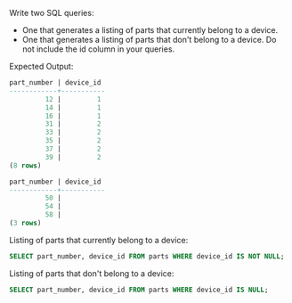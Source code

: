 Write two SQL queries:

- One that generates a listing of parts that currently belong to a device.
- One that generates a listing of parts that don't belong to a device.
Do not include the id column in your queries.

Expected Output:
```sql
part_number | device_id
------------+-----------
         12 |         1
         14 |         1
         16 |         1
         31 |         2
         33 |         2
         35 |         2
         37 |         2
         39 |         2
(8 rows)

part_number | device_id
------------+-----------
         50 |
         54 |
         58 |
(3 rows)
```



Listing of parts that currently belong to a device:
```sql
SELECT part_number, device_id FROM parts WHERE device_id IS NOT NULL;
```

Listing of parts that don't belong to a device:
```sql
SELECT part_number, device_id FROM parts WHERE device_id IS NULL;
```